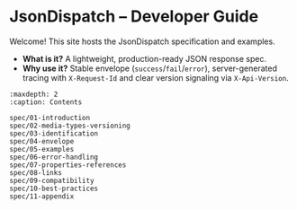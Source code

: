 # JsonDispatch – Developer Guide

Welcome! This site hosts the JsonDispatch specification and examples.

- **What is it?** A lightweight, production-ready JSON response spec.
- **Why use it?** Stable envelope (`success`/`fail`/`error`), server-generated tracing with `X-Request-Id` and clear version signaling via `X-Api-Version`.

```{toctree}
:maxdepth: 2
:caption: Contents

spec/01-introduction
spec/02-media-types-versioning
spec/03-identification
spec/04-envelope
spec/05-examples
spec/06-error-handling
spec/07-properties-references
spec/08-links
spec/09-compatibility
spec/10-best-practices
spec/11-appendix
```
